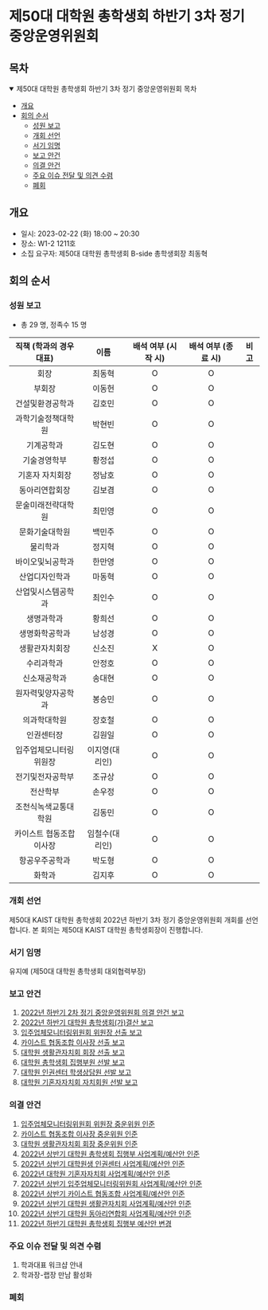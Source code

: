 제50대 대학원 총학생회 하반기 3차 정기 중앙운영위원회 
===

## 목차

<details open>
<summary>제50대 대학원 총학생회 하반기 3차 정기 중앙운영위원회 목차</summary>
  
- [개요](#개요) 
- [회의 순서](#회의-순서) 
	- [성원 보고](#성원-보고) 
	- [개회 선언](#개회-선언) 
	- [서기 임명](#서기-임명) 
	- [보고 안건](#보고-안건) 
	- [의결 안건](#의결-안건) 
	- [주요 이슈 전달 및 의견 수렴](#주요-이슈-전달-및-의견-수렴) 
	- [폐회](#폐회) 
</details>

## 개요 
- 일시: 2023-02-22 (화) 18:00 ~ 20:30
- 장소: W1-2 1211호
- 소집 요구자: 제50대 대학원 총학생회 B-side 총학생회장 최동혁 

## 회의 순서
### 성원 보고
- 총 29 명, 정족수 15 명  

| 직책 (학과의 경우 대표) | 이름  | 배석 여부 (시작 시) | 배석 여부 (종료 시) | 비고 | 
|:---:|:---:|:---:|:---:|:---:|
| 회장 | 최동혁 | O | O | | 
| 부회장 | 이동헌 | O | O | |
| 건설및환경공학과 | 김호민 | O | O | |
| 과학기술정책대학원 | 박현빈 | O | O | |
| 기계공학과 | 김도현 | O | O | |
| 기술경영학부 | 황정섭 | O | O | |
| 기혼자 자치회장 | 정남호 | O | O | |
| 동아리연합회장 | 김보겸 | O | O | |
| 문술미래전략대학원 | 최민영 | O | O | |
| 문화기술대학원 | 백민주 | O | O | |
| 물리학과 | 정지혁 | O | O | |
| 바이오및뇌공학과 | 한만영 | O | O | |
| 산업디자인학과 | 마동혁 | O | O | |
| 산업및시스템공학과 | 최인수 | O | O | |
| 생명과학과 | 황희선 | O | O |  |
| 생명화학공학과 | 남성경 | O | O | |
| 생활관자치회장 | 신소진 | X | O | |
| 수리과학과 | 안정호 | O | O | |
| 신소재공학과 | 송대현 | O | O | |
| 원자력및양자공학과 | 봉승민 | O | O | |
| 의과학대학원 | 장호철 | O | O | |
| 인권센터장 | 김원일 | O | O | |
| 입주업체모니터링위원장 | 이지영(대리인) | O | O | |
| 전기및전자공학부 | 조규상 | O | O | |
| 전산학부 | 손우정 | O | O | |
| 조천식녹색교통대학원 | 김동민 | O | O | |
| 카이스트 협동조합 이사장 | 임철수(대리인) | O | O | |
| 항공우주공학과 | 박도형 | O | O | |
| 화학과 | 김지후 | O | O | |


### 개회 선언
제50대 KAIST 대학원 총학생회 2022년 하반기 3차 정기 중앙운영위원회 개회를 선언합니다. 본 회의는 제50대 KAIST 대학원 총학생회장이 진행합니다.

### 서기 임명
유지예 (제50대 대학원 총학생회 대외협력부장)

### 보고 안건
1. [2022년 하반기 2차 정기 중앙운영위원회 의결 안건 보고](보고안건/원총/agenda01.md)
2. [2022년 하반기 대학원 총학생회(가)결산 보고](보고안건/원총/agenda02.md)
3. [입주업체모니터링위원회 위원장 선출 보고](보고안건/입모위/입주업체모니터링위원회_선출보고_황규진.md)
4. [카이스트 협동조합 이사장 선출 보고](보고안건/협동조합/카이스트_협동조합_이사장_선출_보고.md)
5. [대학원 생활관자치회 회장 선출 보고](보고안건/생자회/선출보고.md)
6. [대학원 총학생회 집행부원 선발 보고](보고안건/원총/agenda03.md)
7. [대학원 인권센터 학생상담원 선발 보고](보고안건/인권센터/agenda01.md)
8. [대학원 기혼자자치회 자치회원 선발 보고](보고안건/기자회/agenda01.md)

### 의결 안건
1. [입주업체모니터링위원회 위원장 중운위원 인준](의결안건/입모위/입주업체모니터링위원회_중운위원인준_황규진.md)
2. [카이스트 협동조합 이사장 중운위원 인준](의결안건/협동조합/카이스트_협동조합_이사장_중운위원_인준.md)
3. [대학원 생활관자치회 회장 중운위원 인준](의결안건/생자회/중운위원인준.md)
4. [2022년 상반기 대학원 총학생회 집행부 사업계획/예산안 인준](의결안건/원총/agenda01.md)
5. [2022년 상반기 대학원생 인권센터 사업계획/예산안 인준](의결안건/인권센터/agenda01.md)
6. [2022년 대학원 기혼자자치회 사업계획/예산안 인준](의결안건/기자회/agenda09.md)
7. [2022년 상반기 입주업체모니터링위원회 사업계획/예산안 인준](의결안건/입모위/입주업체모니터링위원회_안건본문_황규진.md)
8. [2022년 상반기 카이스트 협동조합 사업계획/예산안 인준](의결안건/협동조합/2023년_상반기_카이스트협동조합_사업계획_예산안_인준.md)
9. [2022년 상반기 대학원 생활관자치회 사업계획/예산안 인준](의결안건/생자회/2_안건본문.md)
10. [2022년 상반기 대학원 동아리연합회 사업계획/예산안 인준](의결안건/동연/2_대학원동아리연합회_안건본문_김보겸.md)
11. [2022년 하반기 대학원 총학생회 집행부 예산안 변경](의결안건/원총/agenda02.md)


### 주요 이슈 전달 및 의견 수렴
1. 학과대표 워크샵 안내
2. 학과장-랩장 만남 활성화

### 폐회

